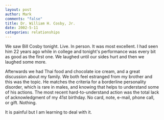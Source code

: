```yaml
--- 
layout: post
author: Mark
comments: "false"
title: Dr. William H. Cosby, Jr.
date: 2002-5-11
categories: relationships
---
```

We saw Bill Cosby tonight. Live. In person. It was most excellent. I had seen him 22 years ago while in college and tonight's performance was every bit as good as the first one. We laughed until our sides hurt and then we laughed some more.

Afterwards we had Thai food and chocolate ice cream, and a great discussion about my family. We both feel estranged from my brother and this was the topic. He matches the criteria for a borderline personality disorder, which is rare in males, and knowing that helps to understand some of his actions. The most recent hard-to-understand action was the total lack of acknowledgment of my  41st birthday. No card, note, e-mail, phone call, or gift. Nothing.

It is painful but I am learning to deal with it.
